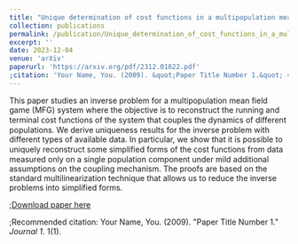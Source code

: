 ```yaml
---
title: "Unique determination of cost functions in a multipopulation mean field game model"
collection: publications
permalink: /publication/Unique_determination_of_cost_functions_in_a_multipopulation_mean_field_game_model
excerpt: ''
date: 2023-12-04
venue: 'arXiv'
paperurl: 'https://arxiv.org/pdf/2312.01622.pdf'
;citation: 'Your Name, You. (2009). &quot;Paper Title Number 1.&quot; <i>Journal 1</i>. 1(1).'
---
```

This рарer studies an inverse problem for a multipopulation mean field game (MFG) system where the objective is to reconstruct the running and terminal ᴄoѕt functions of the system that couples the dynamics of different populations. We derive uniqueness results for the inverse problem with different types of available data. In particular, we show that it is possible to uniquely reconstruct some simplified forms of the ᴄoѕt functions from data measured only on a single population component under mild additional assumptions on the coupling mechanism. The proofs are based on the standard multilinearization technique that allows us to reduce the inverse problems into simplified forms.

;[Download paper here](http://academicpages.github.io/files/paper1.pdf)

;Recommended citation: Your Name, You. (2009). "Paper Title Number 1." <i>Journal 1</i>. 1(1).
